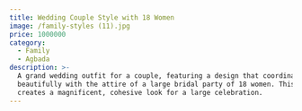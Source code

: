 ```yaml
---
title: Wedding Couple Style with 18 Women
image: /family-styles (11).jpg
price: 1000000
category:
  - Family
  - Agbada
description: >-
  A grand wedding outfit for a couple, featuring a design that coordinates
  beautifully with the attire of a large bridal party of 18 women. This ensemble
  creates a magnificent, cohesive look for a large celebration.
---
```


